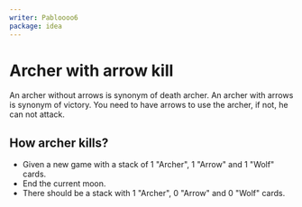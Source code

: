 ```yaml
---
writer: Pabloooo6
package: idea
---
```


# Archer with arrow kill

An archer without arrows is synonym of death archer.
An archer with arrows is synonym of victory.
You need to have arrows to use the archer, if not, he can not attack.

## How archer kills?

 * Given a new game with a stack of 1 "Archer", 1 "Arrow" and 1 "Wolf" cards.
 * End the current moon.
 * There should be a stack with 1 "Archer", 0 "Arrow" and 0 "Wolf" cards.

